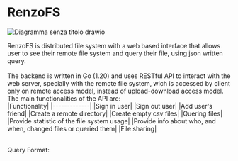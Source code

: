 # RenzoFS


![Diagramma senza titolo drawio](https://github.com/Elia-Renzoni/RenzoFS/assets/118525453/3cd2ba5c-f996-4379-98b5-5c254a446978)
<br>

RenzoFS is distributed file system with a web based interface that allows user to see their remote file system and query their file, using json written query. <br>
<br>
The backend is written in Go (1.20) and uses RESTful API to interact with the web server, specially with the remote file system, wich is accessed by client only on remote access model, instead of upload-download access model. <br>
The main functionalities of the API are: <br>
|Functionality|
|-------------|
|Sign in user|
|Sign out user|
|Add user's friend|
|Create a remote directory|
|Create empty csv files|
|Quering files|
|Provide statistic of the file system usage|
|Provide info about who, and when, changed files or queried them|
|File sharing|

<br>
Query Format: <br>

 
